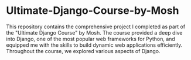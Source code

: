 # Ultimate-Django-Course-by-Mosh
This repository contains the comprehensive project I completed as part of the "Ultimate Django Course" by Mosh. The course provided a deep dive into Django, one of the most popular web frameworks for Python, and equipped me with the skills to build dynamic web applications efficiently. Throughout the course, we explored various aspects of Django.
